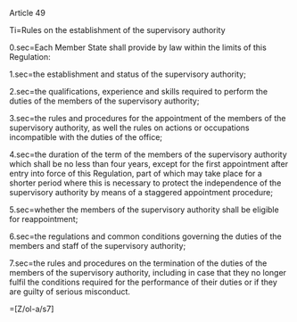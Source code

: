 Article 49

Ti=Rules on the establishment of the supervisory authority 

0.sec=Each Member State shall provide by law within the limits of this Regulation:

1.sec=the establishment and status of the supervisory authority;

2.sec=the qualifications, experience and skills required to perform the duties of the members of the supervisory authority;

3.sec=the rules and procedures for the appointment of the members of the supervisory authority, as well the rules on actions or occupations incompatible with the duties of the office;

4.sec=the duration of the term of the members of the supervisory authority which shall be no less than four years, except for the first appointment after entry into force of this Regulation, part of which may take place for a shorter period where this is necessary to protect the independence of the supervisory authority by means of a staggered appointment procedure;

5.sec=whether the members of the supervisory authority shall be eligible for reappointment;

6.sec=the regulations and common conditions governing the duties of the members and staff of the supervisory authority;

7.sec=the rules and procedures on the termination of the duties of the members of the supervisory authority, including in case that they no longer fulfil the conditions required for the performance of their duties or if they are guilty of serious misconduct.

=[Z/ol-a/s7]